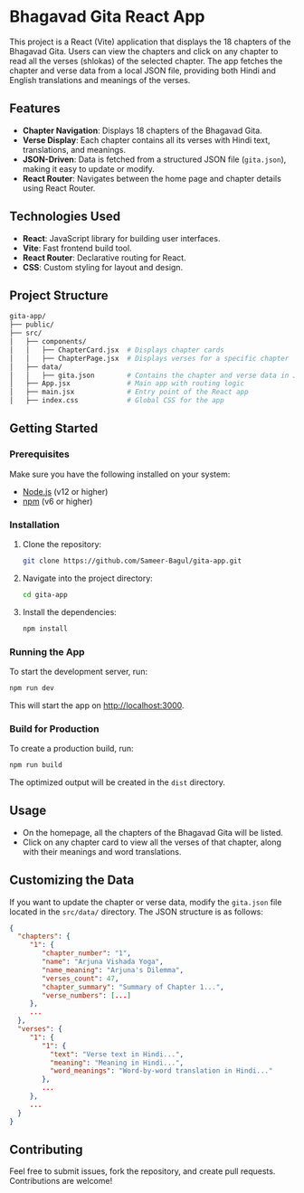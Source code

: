 # Bhagavad Gita React App

This project is a React (Vite) application that displays the 18 chapters of the Bhagavad Gita. Users can view the chapters and click on any chapter to read all the verses (shlokas) of the selected chapter. The app fetches the chapter and verse data from a local JSON file, providing both Hindi and English translations and meanings of the verses.

## Features

- **Chapter Navigation**: Displays 18 chapters of the Bhagavad Gita.
- **Verse Display**: Each chapter contains all its verses with Hindi text, translations, and meanings.
- **JSON-Driven**: Data is fetched from a structured JSON file (`gita.json`), making it easy to update or modify.
- **React Router**: Navigates between the home page and chapter details using React Router.

## Technologies Used

- **React**: JavaScript library for building user interfaces.
- **Vite**: Fast frontend build tool.
- **React Router**: Declarative routing for React.
- **CSS**: Custom styling for layout and design.

## Project Structure

```bash
gita-app/
├── public/
├── src/
│   ├── components/
│   │   ├── ChapterCard.jsx  # Displays chapter cards
│   │   ├── ChapterPage.jsx  # Displays verses for a specific chapter
│   ├── data/
│   │   ├── gita.json        # Contains the chapter and verse data in JSON format
│   ├── App.jsx              # Main app with routing logic
│   ├── main.jsx             # Entry point of the React app
│   ├── index.css            # Global CSS for the app
```

## Getting Started

### Prerequisites

Make sure you have the following installed on your system:

- [Node.js](https://nodejs.org/) (v12 or higher)
- [npm](https://www.npmjs.com/) (v6 or higher)

### Installation

1. Clone the repository:

    ```bash
    git clone https://github.com/Sameer-Bagul/gita-app.git
    ```

2. Navigate into the project directory:

    ```bash
    cd gita-app
    ```

3. Install the dependencies:

    ```bash
    npm install
    ```

### Running the App

To start the development server, run:

```bash
npm run dev
```

This will start the app on [http://localhost:3000](http://localhost:3000).

### Build for Production

To create a production build, run:

```bash
npm run build
```

The optimized output will be created in the `dist` directory.

## Usage

- On the homepage, all the chapters of the Bhagavad Gita will be listed.
- Click on any chapter card to view all the verses of that chapter, along with their meanings and word translations.
  
## Customizing the Data

If you want to update the chapter or verse data, modify the `gita.json` file located in the `src/data/` directory. The JSON structure is as follows:

```json
{
  "chapters": {
     "1": {
        "chapter_number": "1",
        "name": "Arjuna Vishada Yoga",
        "name_meaning": "Arjuna's Dilemma",
        "verses_count": 47,
        "chapter_summary": "Summary of Chapter 1...",
        "verse_numbers": [...]
     },
     ...
  },
  "verses": {
     "1": {
        "1": {
          "text": "Verse text in Hindi...",
          "meaning": "Meaning in Hindi...",
          "word_meanings": "Word-by-word translation in Hindi..."
        },
        ...
     },
     ...
  }
}
```


## Contributing

Feel free to submit issues, fork the repository, and create pull requests. Contributions are welcome!

